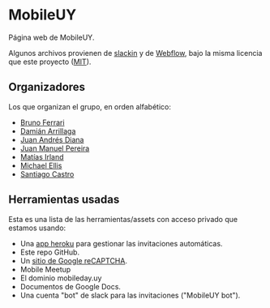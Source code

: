 # MobileUY

Página web de MobileUY.

Algunos archivos provienen de [slackin](https://github.com/rauchg/slackin) y de [Webflow](https://webflow.com/), bajo la misma licencia que este proyecto ([MIT](LICENSE.txt)).

## Organizadores

Los que organizan el grupo, en orden alfabético:

* [Bruno Ferrari](https://github.com/FerrariBruno)
* [Damián Arrillaga](https://github.com/darrillaga)
* [Juan Andrés Diana](https://github.com/juandiana)
* [Juan Manuel Pereira](https://github.com/jotaemepereira)
* [Matías Irland](https://github.com/matir91)
* [Michael Ellis](https://github.com/michaelEllisUy)
* [Santiago Castro](https://github.com/bryant1410)

## Herramientas usadas

Esta es una lista de las herramientas/assets con acceso privado que estamos usando:

* Una [app heroku](https://dashboard.heroku.com/apps/mobile-uy) para gestionar las invitaciones automáticas.
* Este repo GitHub.
* Un [sitio de Google reCAPTCHA](https://www.google.com/recaptcha/admin#site/341345015).
* Mobile Meetup
* El dominio mobileday.uy
* Documentos de Google Docs.
* Una cuenta "bot" de slack para las invitaciones ("MobileUY bot").

